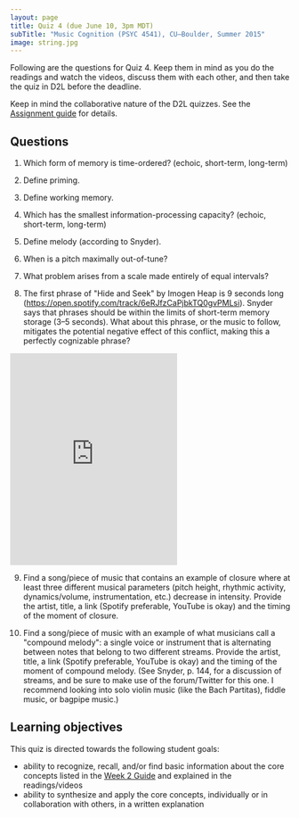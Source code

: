```yaml
---
layout: page
title: Quiz 4 (due June 10, 3pm MDT)
subTitle: "Music Cognition (PSYC 4541), CU–Boulder, Summer 2015"
image: string.jpg
---
```


Following are the questions for Quiz 4. Keep them in mind as you do the readings and watch the videos, discuss them with each other, and then take the quiz in D2L before the deadline.

Keep in mind the collaborative nature of the D2L quizzes. See the [Assignment guide](/assessments/) for details.

## Questions

1. Which form of memory is time-ordered? (echoic, short-term, long-term)

2. Define priming.

3. Define working memory.

4. Which has the smallest information-processing capacity? (echoic, short-term, long-term)

5. Define melody (according to Snyder).

6. When is a pitch maximally out-of-tune?

7. What problem arises from a scale made entirely of equal intervals?

8. The first phrase of "Hide and Seek" by Imogen Heap is 9 seconds long (https://open.spotify.com/track/6eRJfzCaPjbkTQ0gvPMLsi). Snyder says that phrases should be within the limits of short-term memory storage (3–5 seconds). What about this phrase, or the music to follow, mitigates the potential negative effect of this conflict, making this a perfectly cognizable phrase?

<iframe src="https://embed.spotify.com/?uri=spotify%3Atrack%3A6eRJfzCaPjbkTQ0gvPMLsi" width="300" height="380" frameborder="0" allowtransparency="true"></iframe><br/>

9. Find a song/piece of music that contains an example of closure where at least three different musical parameters (pitch height, rhythmic activity, dynamics/volume, instrumentation, etc.) decrease in intensity. Provide the artist, title, a link (Spotify preferable, YouTube is okay) and the timing of the moment of closure.

10. Find a song/piece of music with an example of what musicians call a "compound melody": a single voice or instrument that is alternating between notes that belong to two different streams. Provide the artist, title, a link (Spotify preferable, YouTube is okay) and the timing of the moment of compound melody. (See Snyder, p. 144, for a discussion of streams, and be sure to make use of the forum/Twitter for this one. I recommend looking into solo violin music (like the Bach Partitas), fiddle music, or bagpipe music.)
## Learning objectives

This quiz is directed towards the following student goals:

- ability to recognize, recall, and/or find basic information about the core concepts listed in the [Week 2 Guide](/week2/) and explained in the readings/videos  
- ability to synthesize and apply the core concepts, individually or in collaboration with others, in a written explanation  